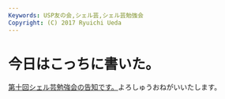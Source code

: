 ```yaml
---
Keywords: USP友の会,シェル芸,シェル芸勉強会
Copyright: (C) 2017 Ryuichi Ueda
---
```


# <!--:ja-->今日はこっちに書いた。<!--:-->
<!--:ja--><a href="http://www.usptomo.com/?PAGE=20140314USPSTUDY" target="_blank">第十回シェル芸勉強会の告知です。</a>よろしゅうおねがいいたします。<!--:-->
